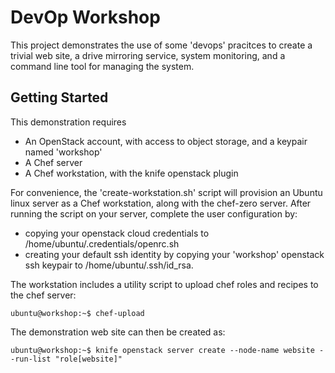 # DevOp Workshop
This project demonstrates the use of some 'devops' pracitces to create a trivial web site, a drive mirroring service, system monitoring, and a command line tool for managing the system.


## Getting Started

This demonstration requires 
 * An OpenStack account, with access to object storage, and a keypair named 'workshop'
 * A Chef server
 * A Chef workstation, with the knife openstack plugin

For convenience, the 'create-workstation.sh' script will provision an Ubuntu linux server as a Chef workstation, along with the chef-zero server.  After running the script on your server, complete the user configuration by:
 * copying your openstack cloud credentials to /home/ubuntu/.credentials/openrc.sh
 * creating your default ssh identity by copying your 'workshop' openstack ssh keypair to /home/ubuntu/.ssh/id_rsa. 

The workstation includes a utility script to upload chef roles and recipes to the chef server:

    ubuntu@workshop:~$ chef-upload

The demonstration web site can then be created as:
    
    ubuntu@workshop:~$ knife openstack server create --node-name website --run-list "role[website]"

